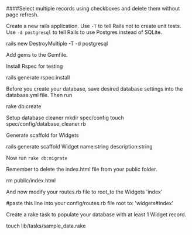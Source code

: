 ####Select multiple records using checkboxes and delete them without page refresh.

Create a new rails application. Use `-T` to tell Rails not to create unit tests. Use `-d postgresql` to tell Rails to use Postgres instead of SQLite.

  rails new DestroyMultiple -T -d postgresql
  
Add gems to the Gemfile.

Install Rspec for testing

  rails generate rspec:install

Before you create your database, save desired database settings into the database.yml file. Then run

  rake db:create

Setup database cleaner
  mkdir spec/config
  touch spec/config/database_cleaner.rb

Generate scaffold for Widgets

  rails generate scaffold Widget name:string description:string
  
Now run `rake db:migrate`

Remember to delete the index.html file from your public folder.

  rm public/index.html

And now modify your routes.rb file to root_to the Widgets 'index'

  #paste this line into your config/routes.rb file
  root to: 'widgets#index'

Create a rake task to populate your database with at least 1 Widget record.

  touch lib/tasks/sample_data.rake

